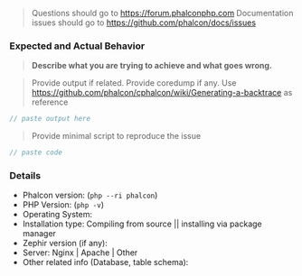 > Questions should go to https://forum.phalconphp.com
> Documentation issues should go to https://github.com/phalcon/docs/issues

### Expected and Actual Behavior

> **Describe what you are trying to achieve and what goes wrong.**

> Provide output if related. Provide coredump if any. Use https://github.com/phalcon/cphalcon/wiki/Generating-a-backtrace as reference

```php
// paste output here
```
> Provide minimal script to reproduce the issue

```php
// paste code
```
### Details

* Phalcon version: (`php --ri phalcon`)
* PHP Version: (`php -v`)
* Operating System:
* Installation type: Compiling from source || installing via package manager
* Zephir version (if any):
* Server: Nginx | Apache | Other
* Other related info (Database, table schema): 
